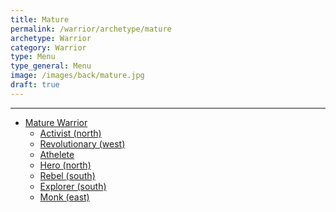 ```yaml
---
title: Mature
permalink: /warrior/archetype/mature
archetype: Warrior
category: Warrior
type: Menu
type_general: Menu
image: /images/back/mature.jpg
draft: true
---
```


---
- [Mature Warrior](/warrior/archetype/mature/mature_warrior)
  - [Activist (north)](/warrior/archetype/mature/mature_warrior/activist_(north))
  - [Revolutionary (west)](/warrior/archetype/mature/mature_warrior/revolutionary_(west))
  - [Athelete](/warrior/archetype/mature/mature_warrior/athelete)
  - [Hero (north)](/warrior/archetype/mature/mature_warrior/hero_(north))
  - [Rebel (south)](/warrior/archetype/mature/mature_warrior/rebel_(south))
  - [Explorer (south)](/warrior/archetype/mature/mature_warrior/explorer_(south))
  - [Monk (east)](/warrior/archetype/mature/mature_warrior/monk_(east))
